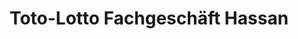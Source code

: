 ---
title: "Toto-Lotto Fachgeschäft Hassan"
url: /stendal/toto-lotto-fachgeschaeft-hassan/
shop: Lotterie
---